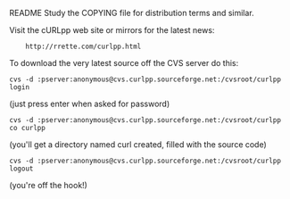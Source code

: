 README
  Study the COPYING file for distribution terms and similar.

  Visit the cURLpp web site or mirrors for the latest news:

        http://rrette.com/curlpp.html

  To download the very latest source off the CVS server do this:

    cvs -d :pserver:anonymous@cvs.curlpp.sourceforge.net:/cvsroot/curlpp login

  (just press enter when asked for password)

    cvs -d :pserver:anonymous@cvs.curlpp.sourceforge.net:/cvsroot/curlpp co curlpp 

  (you'll get a directory named curl created, filled with the source code)

    cvs -d :pserver:anonymous@cvs.curlpp.sourceforge.net:/cvsroot/curlpp logout
        
  (you're off the hook!)
